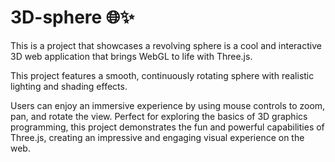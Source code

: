 # 3D-sphere 🌐✨

This is a project that showcases a revolving sphere is a cool and interactive 3D web application that brings WebGL to life with Three.js.

This project features a smooth, continuously rotating sphere with realistic lighting and shading effects. 

Users can enjoy an immersive experience by using mouse controls to zoom, pan, and rotate the view. Perfect for exploring the basics of 3D graphics programming, this project demonstrates the fun and powerful capabilities of Three.js, creating an impressive and engaging visual experience on the web.
 
 
